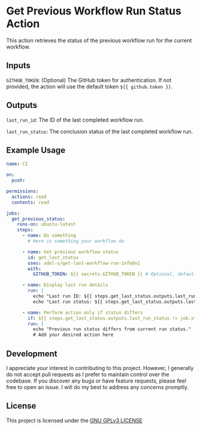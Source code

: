 # Get Previous Workflow Run Status Action

This action retrieves the status of the previous workflow run for the current workflow.

## Inputs

`GITHUB_TOKEN`: (Optional) The GitHub token for authentication. If not provided, the action will use the default token `${{ github.token }}`.

## Outputs

`last_run_id`: The ID of the last completed workflow run.

`last_run_status`: The conclusion status of the last completed workflow run.

## Example Usage

```yaml
name: CI

on:
  push:

permissions:
  actions: read
  contents: read

jobs:
  get_previous_status:
    runs-on: ubuntu-latest
    steps:
      - name: Do something
        # Here is something your workflow do

      - name: Get previous workflow status
        id: get_last_status
        uses: adel-s/get-last-workflow-run-info@v1
        with:
          GITHUB_TOKEN: ${{ secrets.GITHUB_TOKEN }} # Optional, default is ${{ github.token }}

      - name: Display last run details
        run: |
          echo "Last run ID: ${{ steps.get_last_status.outputs.last_run_id }}"
          echo "Last run status: ${{ steps.get_last_status.outputs.last_run_status }}"

      - name: Perform action only if status differs
        if: ${{ steps.get_last_status.outputs.last_run_status != job.status }}
        run: |
          echo "Previous run status differs from current run status."
          # Add your desired action here
```

## Development
I appreciate your interest in contributing to this project. However, I generally do not accept pull requests as I prefer to maintain control over the codebase. 
If you discover any bugs or have feature requests, please feel free to open an issue. I will do my best to address any concerns promptly.

## License
This project is licensed under the [GNU GPLv3 LICENSE](./LICENSE)
